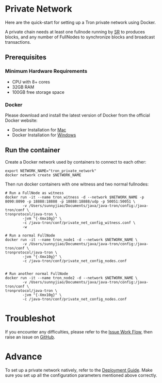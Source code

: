 # Private Network

Here are the quick-start for setting up a Tron private network using Docker.

A private chain needs at least one fullnode running by [SR](https://tronprotocol.github.io/documentation-en/mechanism-algorithm/sr/) to produces blocks, and any number of FullNodes to synchronize blocks and broadcast transactions.

## Prerequisites

### Minimum Hardware Requirements
- CPU with 8+ cores
- 32GB RAM
- 100GB free storage space


### Docker

Please download and install the latest version of Docker from the official Docker website:
* Docker Installation for [Mac](https://docs.docker.com/docker-for-mac/install/)
* Docker Installation for [Windows](https://docs.docker.com/docker-for-windows/install/)


## Run the container

Create a Docker network used by containers to connect to each other:
```
export NETWORK_NAME="tron_private_network"
docker network create $NETWORK_NAME 
```
Then run docker containers with one witness and two normal fullnodes:
```
# Run a FullNode as witness
docker run -it --name tron_witness -d --network $NETWORK_NAME -p 8090:8090 -p 18888:18888 -p 18888:18888/udp -p 50051:50051 \
        -v /Users/sunnyjiao/Documents/java/java-tron/config:/java-tron/conf \
tronprotocol/java-tron \
        -jvm "{-Xmx10g}" \
        -c /java-tron/conf/private_net_config_witness.conf \
        -w

# Run a normal FullNode
docker run -it --name tron_node1 -d --network $NETWORK_NAME \
        -v /Users/sunnyjiao/Documents/java/java-tron/config:/java-tron/conf \
tronprotocol/java-tron \
        -jvm "{-Xmx10g}" \
        -c /java-tron/conf/private_net_config_nodes.conf


# Run another normal FullNode
docker run -it --name tron_node2 -d --network $NETWORK_NAME \
        -v /Users/sunnyjiao/Documents/java/java-tron/config:/java-tron/conf \
tronprotocol/java-tron \
        -jvm "{-Xmx10g}" \
        -c /java-tron/conf/private_net_config_nodes.conf
```




# Troubleshot
If you encounter any difficulties, please refer to the [Issue Work Flow](https://tronprotocol.github.io/documentation-en/developers/issue-workflow/#issue-work-flow), then raise an issue on [GitHub](https://github.com/tronprotocol/java-tron/issues).

# Advance
To set up a private network natively, refer to the [Deployment Guide](https://tronprotocol.github.io/documentation-en/using_javatron/private_network/). Make sure you set up all the configuration parameters mentioned above correctly.